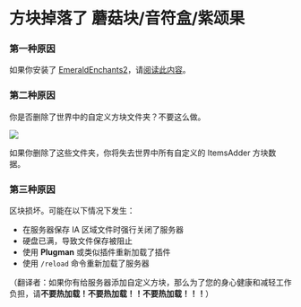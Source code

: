 # 方块掉落了 蘑菇块/音符盒/紫颂果

### 第一种原因

如果你安装了 [EmeraldEnchants2](https://github.com/TheBusyBiscuit/EmeraldEnchants2)，请[阅读此内容](https://github.com/LoneDev6/ItemsAdder/issues/123)。

### 第二种原因

你是否删除了世界中的自定义方块文件夹？不要这么做。

![](<../../.gitbook/assets/image_(98).png>)

如果你删除了这些文件夹，你将失去世界中所有自定义的 ItemsAdder 方块数据。

### 第三种原因

区块损坏。可能在以下情况下发生：

* 在服务器保存 IA 区域文件时强行关闭了服务器
* 硬盘已满，导致文件保存被阻止
* 使用 **Plugman** 或类似插件重新加载了插件
* 使用 `/reload` 命令重新加载了服务器

（翻译者：如果你有给服务器添加自定义方块，那么为了您的身心健康和减轻工作负担，请**不要热加载！不要热加载！！不要热加载！！！**）

